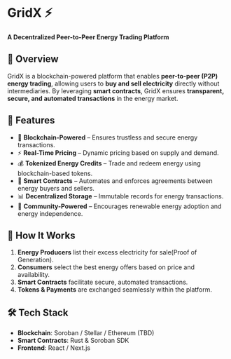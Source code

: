 # GridX ⚡  
**A Decentralized Peer-to-Peer Energy Trading Platform**  

## 🚀 Overview  
GridX is a blockchain-powered platform that enables **peer-to-peer (P2P) energy trading**, allowing users to **buy and sell electricity** directly without intermediaries. By leveraging **smart contracts**, GridX ensures **transparent, secure, and automated transactions** in the energy market.  

## 🌟 Features  
- 🔗 **Blockchain-Powered** – Ensures trustless and secure energy transactions.  
- ⚡ **Real-Time Pricing** – Dynamic pricing based on supply and demand.  
- 💰 **Tokenized Energy Credits** – Trade and redeem energy using blockchain-based tokens.  
- 🔐 **Smart Contracts** – Automates and enforces agreements between energy buyers and sellers.  
- 📊 **Decentralized Storage** – Immutable records for energy transactions.  
- 🏡 **Community-Powered** – Encourages renewable energy adoption and energy independence.  

## 📜 How It Works  
1. **Energy Producers** list their excess electricity for sale(Proof of Generation).  
2. **Consumers** select the best energy offers based on price and availability.  
3. **Smart Contracts** facilitate secure, automated transactions.  
4. **Tokens & Payments** are exchanged seamlessly within the platform.  

## 🛠️ Tech Stack  
- **Blockchain**: Soroban / Stellar / Ethereum (TBD)  
- **Smart Contracts**: Rust & Soroban SDK  
- **Frontend**: React / Next.js  

